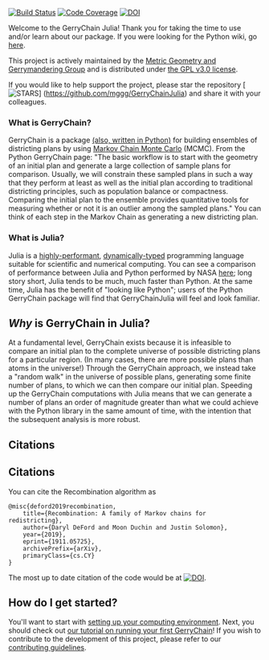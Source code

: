 
[![Build Status](https://api.travis-ci.com/mggg/GerryChainJulia.svg?branch=main)](https://travis-ci.com/mggg/GerryChainJulia)
[![Code Coverage](https://codecov.io/gh/mggg/GerryChainJulia/branch/main/graph/badge.svg)](https://codecov.io/gh/mggg/GerryChainJulia/branch/main)
[![DOI](https://zenodo.org/badge/239854101.svg)](https://zenodo.org/badge/latestdoi/239854101)

Welcome to the GerryChain Julia! Thank you for taking the time to use and/or
learn about our package. If you were looking for the Python wiki, go [here](https://gerrychain.readthedocs.io/).

This project is actively maintained by the [Metric Geometry
and Gerrymandering Group](https://mggg.org/) and is distributed under [the GPL v3.0 license](https://github.com/mggg/GerryChainJulia/blob/main/LICENSE).

If you would like to help support the project, please star the repository
[![STARS](https://img.shields.io/github/stars/mggg/GerryChainJulia?style=social)]
(https://github.com/mggg/GerryChainJulia) and share it with your colleagues.

### What is GerryChain?

GerryChain is a package [(also, written in Python)](https://github.com/mggg/GerryChain) for building ensembles of districting plans by using [Markov Chain Monte Carlo](https://en.wikipedia.org/wiki/Markov_chain_Monte_Carlo) (MCMC). From the Python GerryChain page: "The basic workflow is to start with the geometry of an initial plan and generate a large collection of sample plans for comparison. Usually, we will constrain these sampled plans in such a way that they perform at least as well as the initial plan according to traditional districting principles, such as population balance or compactness. Comparing the initial plan to the ensemble provides quantitative tools for measuring whether or not it is an outlier among the sampled plans." You can think of each step in the Markov Chain as generating a new districting plan.

### What is Julia?

Julia is a [highly-performant](https://julialang.org/benchmarks/), [dynamically-typed](https://docs.julialang.org/en/v1/manual/types/) programming language suitable for scientific and numerical computing. You can see a comparison of performance between Julia and Python performed by NASA [here](https://modelingguru.nasa.gov/docs/DOC-2783); long story short, Julia tends to be much, much faster than Python. At the same time, Julia has the benefit of "looking like Python"; users of the Python GerryChain package will find that GerryChainJulia will feel and look familiar.

## _Why_ is GerryChain in Julia?

At a fundamental level, GerryChain exists because it is infeasible to compare an initial plan to the complete universe of possible districting plans for a particular region. (In many cases, there are more possible plans than atoms in the universe!) Through the GerryChain approach, we instead take a "random walk" in the universe of possible plans, generating some finite number of plans, to which we can then compare our initial plan. Speeding up the GerryChain computations with Julia means that we can generate a number of plans an order of magnitude greater than what we could achieve with the Python library in the same amount of time, with the intention that the subsequent analysis is more robust.

## Citations

## Citations
You can cite the Recombination algorithm as
```
@misc{deford2019recombination,
    title={Recombination: A family of Markov chains for redistricting},
    author={Daryl DeFord and Moon Duchin and Justin Solomon},
    year={2019},
    eprint={1911.05725},
    archivePrefix={arXiv},
    primaryClass={cs.CY}
}
```

The most up to date citation of the code would be at [![DOI](https://zenodo.org/badge/239854101.svg)](https://zenodo.org/badge/latestdoi/239854101).

## How do I get started?

You'll want to start with [setting up your computing environment](installation.md). Next, you should check out [our tutorial on running your first GerryChain](getting_started.md)! If you wish to contribute to the development of this project, please refer to our [contributing guidelines](https://github.com/mggg/GerryChainJulia/blob/main/CONTRIBUTING.md).
